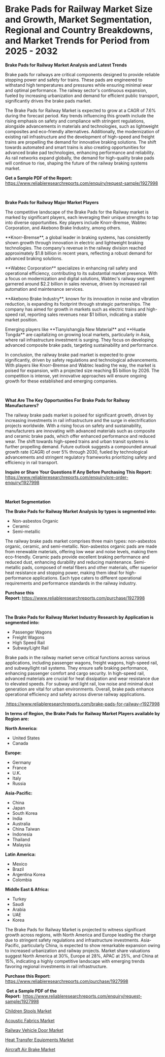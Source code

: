 <p><h1>Brake Pads for Railway Market Size and Growth, Market Segmentation, Regional and Country Breakdowns, and Market Trends for Period from 2025 -  2032</h1></p><p><strong>Brake Pads for Railway Market Analysis and Latest Trends</strong></p>
<p><p>Brake pads for railways are critical components designed to provide reliable stopping power and safety for trains. These pads are engineered to withstand high temperatures and pressures while ensuring minimal wear and optimal performance. The railway sector's continuous expansion, fueled by increasing urbanization and demand for efficient public transport, significantly drives the brake pads market.</p><p>The Brake Pads for Railway Market is expected to grow at a CAGR of 7.6% during the forecast period. Key trends influencing this growth include the rising emphasis on safety and compliance with stringent regulations, alongside advancements in materials and technologies, such as lightweight composites and eco-friendly alternatives. Additionally, the modernization of existing rail infrastructure and the development of high-speed and freight trains are propelling the demand for innovative braking solutions. The shift towards automated and smart trains is also creating opportunities for advanced brake pad technologies, enhancing performance and reliability. As rail networks expand globally, the demand for high-quality brake pads will continue to rise, shaping the future of the railway braking systems market.</p></p>
<p><strong>Get a Sample PDF of the Report:&nbsp;</strong> <a href="https://www.reliableresearchreports.com/enquiry/request-sample/1927998?utm_campaign=115&utm_medium=2&utm_source=Github&utm_content=ia&utm_term=15012025&utm_id=brake-pads-for-railway">https://www.reliableresearchreports.com/enquiry/request-sample/1927998</a></p>
<p>&nbsp;</p>
<p><strong>Brake Pads for Railway Major Market Players</strong></p>
<p><p>The competitive landscape of the Brake Pads for the Railway market is marked by significant players, each leveraging their unique strengths to tap into diverse opportunities. Key players include Knorr-Bremse, Wabtec Corporation, and Akebono Brake Industry, among others.</p><p>**Knorr-Bremse**, a global leader in braking systems, has consistently shown growth through innovation in electric and lightweight braking technologies. The company's revenue in the railway division reached approximately $1.8 billion in recent years, reflecting a robust demand for advanced braking solutions.</p><p>**Wabtec Corporation** specializes in enhancing rail safety and operational efficiency, contributing to its substantial market presence. With a focus on modernization and digital solutions, Wabtec's railway segment garnered around $2.2 billion in sales revenue, driven by increased rail automation and maintenance services.</p><p>**Akebono Brake Industry**, known for its innovation in noise and vibration reduction, is expanding its footprint through strategic partnerships. The company has aimed for growth in markets such as electric trains and high-speed rail, reporting sales revenues near $1 billion, indicating a stable market position.</p><p>Emerging players like **Tianyishangjia New Material** and **Huatie Tongda** are capitalizing on growing local markets, particularly in Asia, where rail infrastructure investment is surging. They focus on developing advanced composite brake pads, targeting sustainability and performance.</p><p>In conclusion, the railway brake pad market is expected to grow significantly, driven by safety regulations and technological advancements. With players like Knorr-Bremse and Wabtec leading the way, the market is poised for expansion, with a projected size reaching $5 billion by 2026. The competition is intense, yet innovative approaches will ensure ongoing growth for these established and emerging companies.</p></p>
<p>&nbsp;</p>
<p><strong>What Are The Key Opportunities For Brake Pads for Railway Manufacturers?</strong></p>
<p><p>The railway brake pads market is poised for significant growth, driven by increasing investments in rail infrastructure and the surge in electrification projects worldwide. With a rising focus on safety and sustainability, manufacturers are innovating with advanced materials such as composite and ceramic brake pads, which offer enhanced performance and reduced wear. The shift towards high-speed trains and urban transit systems is further propelling demand. Future outlook suggests a compounded annual growth rate (CAGR) of over 5% through 2030, fueled by technological advancements and stringent regulatory frameworks prioritizing safety and efficiency in rail transport.</p></p>
<p><strong>Inquire or Share Your Questions If Any Before Purchasing This Report:</strong> <a href="https://www.reliableresearchreports.com/enquiry/pre-order-enquiry/1927998?utm_campaign=115&utm_medium=2&utm_source=Github&utm_content=ia&utm_term=15012025&utm_id=brake-pads-for-railway">https://www.reliableresearchreports.com/enquiry/pre-order-enquiry/1927998</a></p>
<p>&nbsp;</p>
<p><strong>Market Segmentation</strong></p>
<p><strong>The Brake Pads for Railway Market Analysis by types is segmented into:</strong></p>
<p><ul><li>Non-asbestos Organic</li><li>Ceramic</li><li>Semi-metallic</li></ul></p>
<p><p>The railway brake pads market comprises three main types: non-asbestos organic, ceramic, and semi-metallic. Non-asbestos organic pads are made from renewable materials, offering low wear and noise levels, making them eco-friendly. Ceramic pads provide excellent braking performance and reduced dust, enhancing durability and reducing maintenance. Semi-metallic pads, composed of metal fibers and other materials, offer superior heat resistance and stopping power, making them ideal for high-performance applications. Each type caters to different operational requirements and performance standards in the railway industry.</p></p>
<p><strong>Purchase this Report:&nbsp;</strong><a href="https://www.reliableresearchreports.com/purchase/1927998?utm_campaign=115&utm_medium=2&utm_source=Github&utm_content=ia&utm_term=15012025&utm_id=brake-pads-for-railway">https://www.reliableresearchreports.com/purchase/1927998</a></p>
<p>&nbsp;</p>
<p><strong>The Brake Pads for Railway Market Industry Research by Application is segmented into:</strong></p>
<p><ul><li>Passenger Wagons</li><li>Freight Wagons</li><li>High Speed Rail</li><li>Subway/Light Rail</li></ul></p>
<p><p>Brake pads in the railway market serve critical functions across various applications, including passenger wagons, freight wagons, high-speed rail, and subway/light rail systems. They ensure safe braking performance, enhancing passenger comfort and cargo security. In high-speed rail, advanced materials are crucial for heat dissipation and wear resistance due to elevated speeds. For subway and light rail, low noise and minimal dust generation are vital for urban environments. Overall, brake pads enhance operational efficiency and safety across diverse railway applications.</p></p>
<p><a href="https://www.reliableresearchreports.com/brake-pads-for-railway-r1927998?utm_campaign=115&utm_medium=2&utm_source=Github&utm_content=ia&utm_term=15012025&utm_id=brake-pads-for-railway">&nbsp;https://www.reliableresearchreports.com/brake-pads-for-railway-r1927998</a></p>
<p><strong>In terms of Region, the Brake Pads for Railway Market Players available by Region are:</strong></p>
<p>
    <p> <strong> North America: </strong>
        <ul>
            <li>United States</li>
            <li>Canada</li>
        </ul>
        </p> 
    <p> <strong> Europe: </strong>
        <ul>
            <li>Germany</li>
            <li>France</li>
            <li>U.K.</li>
            <li>Italy</li>
            <li>Russia</li>
        </ul>
        </p> 
    <p> <strong> Asia-Pacific: </strong>
        <ul>
            <li>China</li>
            <li>Japan</li>
            <li>South Korea</li>
            <li>India</li>
            <li>Australia</li>
            <li>China Taiwan</li>
            <li>Indonesia</li>
            <li>Thailand</li>
            <li>Malaysia</li>
        </ul>
        </p> 
    <p> <strong> Latin America: </strong>
        <ul>
            <li>Mexico</li>
            <li>Brazil</li>
            <li>Argentina Korea</li>
            <li>Colombia</li>
        </ul>
        </p> 
    <p> <strong> Middle East & Africa: </strong>
        <ul>
            <li>Turkey</li>
            <li>Saudi</li>
            <li>Arabia</li>
            <li>UAE</li>
            <li>Korea</li>
        </ul>
    </p>
    </p>
<p><p>The Brake Pads for Railway Market is projected to witness significant growth across regions, with North America and Europe leading the charge due to stringent safety regulations and infrastructure investments. Asia-Pacific, particularly China, is expected to show remarkable expansion owing to increased urbanization and railway projects. Market share valuations suggest North America at 30%, Europe at 28%, APAC at 25%, and China at 15%, indicating a highly competitive landscape with emerging trends favoring regional investments in rail infrastructure.</p></p>
<p><strong>Purchase this Report: </strong><a href="https://www.reliableresearchreports.com/purchase/1927998?utm_campaign=115&utm_medium=2&utm_source=Github&utm_content=ia&utm_term=15012025&utm_id=brake-pads-for-railway">https://www.reliableresearchreports.com/purchase/1927998</a></p>
<p>&nbsp;<strong>Get a Sample PDF of the Report:&nbsp;&nbsp;</strong><a href="https://www.reliableresearchreports.com/enquiry/request-sample/1927998?utm_campaign=115&utm_medium=2&utm_source=Github&utm_content=ia&utm_term=15012025&utm_id=brake-pads-for-railway">https://www.reliableresearchreports.com/enquiry/request-sample/1927998</a></p>
<p><strong></strong></p>
<p><p><a href="https://github.com/bensemilia864/Market-Research-Report-List-1/blob/main/children-stools-market.md?utm_campaign=115&utm_medium=2&utm_source=Github&utm_content=ia&utm_term=15012025&utm_id=brake-pads-for-railway">Children Stools Market</a></p><p><a href="https://github.com/gerdabatiskzv9/Market-Research-Report-List-1/blob/main/acoustic-fabrics-market.md?utm_campaign=115&utm_medium=2&utm_source=Github&utm_content=ia&utm_term=15012025&utm_id=brake-pads-for-railway">Acoustic Fabrics Market</a></p><p><a href="https://github.com/justalichtenberger/Market-Research-Report-List-1/blob/main/railway-vehicle-door-market.md?utm_campaign=115&utm_medium=2&utm_source=Github&utm_content=ia&utm_term=15012025&utm_id=brake-pads-for-railway">Railway Vehicle Door Market</a></p><p><a href="https://github.com/JakirUddin651/Market-Research-Report-List-1/blob/main/heat-transfer-equipments-market.md?utm_campaign=115&utm_medium=2&utm_source=Github&utm_content=ia&utm_term=15012025&utm_id=brake-pads-for-railway">Heat Transfer Equipments Market</a></p><p><a href="https://github.com/arnoldannice0/Market-Research-Report-List-1/blob/main/aircraft-air-brake-market.md?utm_campaign=115&utm_medium=2&utm_source=Github&utm_content=ia&utm_term=15012025&utm_id=brake-pads-for-railway">Aircraft Air Brake Market</a></p></p>